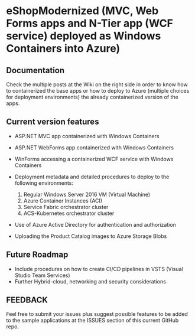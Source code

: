 # eShopModernized (MVC, Web Forms apps and N-Tier app (WCF service) deployed as Windows Containers into Azure)

## Documentation
Check the multiple posts at the Wiki on the right side in order to know how to containerized the base apps or how to deploy to Azure (multiple choices for deployment environments) the already containerized version of the apps.

## Current version features

- ASP.NET MVC app containerized with Windows Containers
- ASP.NET WebForms app containerized with Windows Containers
- WinForms accessing a containerized WCF service with Windows Containers
- Deployment metadata and detailed procedures to deploy to the following environments:
  1. Regular Windows Server 2016 VM (Virtual Machine)
  1. Azure Container Instances (ACI)
  1. Service Fabric orchestrator cluster
  1. ACS-Kubernetes orchestrator cluster

- Use of Azure Active Directory for authentication and authorization
- Uploading the Product Catalog images to Azure Storage Blobs

## Future Roadmap
- Include procedures on how to create CI/CD pipelines in VSTS (Visual Studio Team Services) 
- Further Hybrid-cloud, networking and security considerations

## FEEDBACK
Feel free to submit your issues plus suggest possible features to be added to the sample applications at the ISSUES section of this current GitHub repo.
